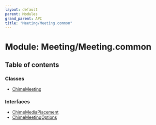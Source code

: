 ```yaml
---
layout: default
parent: Modules
grand_parent: API
title: "Meeting/Meeting.common"
---
```


# Module: Meeting/Meeting.common

## Table of contents

### Classes

- [ChimeMeeting](../classes/meeting_meeting_common.chimemeeting.md)

### Interfaces

- [ChimeMediaPlacement](../interfaces/meeting_meeting_common.chimemediaplacement.md)
- [ChimeMeetingOptions](../interfaces/meeting_meeting_common.chimemeetingoptions.md)
